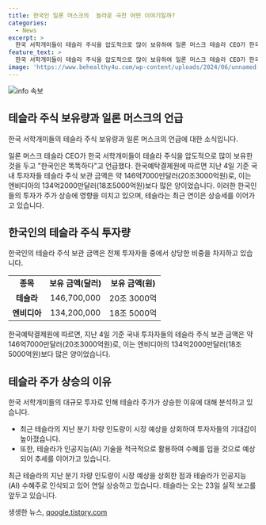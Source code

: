 ```yaml
---
title: 한국인 일론 머스크의  놀라운 극찬 어떤 이야기일까?
categories:
  - News
excerpt: >
  한국 서학개미들이 테슬라 주식을 압도적으로 많이 보유하여 일론 머스크 테슬라 CEO가 한국인은 똑똑한 사람들이라는 댓글을 달았다. 이에 테슬라 주식은 지속적으로 상승 중이며, 최근 테슬라의 분기 차량 인도량이 시장 예상을 상회하고 인공지능(AI) 수혜주로 평가되면서 주가가 상승했다. 한국인들의 투자가 테슬라 주가 상승에 한몫했으며, 테슬라의 실적 보고를 앞두고 긍정적인 전망이 제기되고 있다.
feature_text: >
  한국 서학개미들이 테슬라 주식을 압도적으로 많이 보유하여 일론 머스크 테슬라 CEO가 한국인은 똑똑한 사람들이라는 댓글을 달았다. 이에 테슬라 주식은 지속적으로 상승 중이며, 최근 테슬라의 분기 차량 인도량이 시장 예상을 상회하고 인공지능(AI) 수혜주로 평가되면서 주가가 상승했다. 한국인들의 투자가 테슬라 주가 상승에 한몫했으며, 테슬라의 실적 보고를 앞두고 긍정적인 전망이 제기되고 있다.
image: 'https://www.behealthy4u.com/wp-content/uploads/2024/06/unnamed-file.png'
---
```


<p><img src="https://www.behealthy4u.com/wp-content/uploads/2024/06/unnamed-file.png" alt="info 속보" /></p>

<h2 data-ke-size="size26">테슬라 주식 보유량과 일론 머스크의 언급</h2>

<p>한국 서학개미들의 테슬라 주식 보유량과 일론 머스크의 언급에 대한 소식입니다.</p>

<p data-ke-size="size16">일론 머스크 테슬라 CEO가 한국 서학개미들이 테슬라 주식을 압도적으로 많이 보유한 것을 두고 "한국인은 똑똑하다"고 언급했다. 한국예탁결제원에 따르면 지난 4일 기준 국내 투자자들 테슬라 주식 보관 금액은 약 146억7000만달러(20조3000억원)로, 이는 엔비디아의 134억2000만달러(18조5000억원)보다 많은 양이었습니다. 이러한 한국인들의 투자가 주가 상승에 영향을 미치고 있으며, 테슬라는 최근 연이은 상승세를 이어가고 있습니다.</p>

<h2 data-ke-size="size26">한국인의 테슬라 주식 투자량</h2>

<p>한국인의 테슬라 주식 보관 금액은 전체 투자자들 중에서 상당한 비중을 차지하고 있습니다.</p>

<table>
  <tr>
    <td style="text-align: center; height: 17px;"><b>종목</b></td>
    <td style="text-align: center; height: 17px;"><b>보유 금액(달러)</b></td>
    <td style="text-align: center; height: 17px;"><b>보유 금액(원)</b></td>
  </tr>
  <tr>
    <td style="text-align: center; height: 17px;"><b>테슬라</b></td>
    <td style="text-align: center; height: 17px;">146,700,000</td>
    <td style="text-align: center; height: 17px;">20조 3000억</td>
  </tr>
  <tr>
    <td style="text-align: center; height: 17px;"><b>엔비디아</b></td>
    <td style="text-align: center; height: 17px;">134,200,000</td>
    <td style="text-align: center; height: 17px;">18조 5000억</td>
  </tr>
</table>

<p data-ke-size="size16">한국예탁결제원에 따르면, 지난 4일 기준 국내 투자자들의 테슬라 주식 보관 금액은 약 146억7000만달러(20조3000억원)로, 이는 엔비디아의 134억2000만달러(18조5000억원)보다 많은 양이었습니다.</p>

<h2 data-ke-size="size26">테슬라 주가 상승의 이유</h2>

<p>한국 서학개미들의 대규모 투자로 인해 테슬라 주가가 상승한 이유에 대해 분석하고 있습니다.</p>

<ul>
  <li>최근 테슬라의 지난 분기 차량 인도량이 시장 예상을 상회하여 투자자들의 기대감이 높아졌습니다.</li>
  <li>또한, 테슬라가 인공지능(AI) 기술을 적극적으로 활용하여 수혜를 입을 것으로 예상되어 추세를 이어가고 있습니다.</li>
</ul>

<p data-ke-size="size16">최근 테슬라의 지난 분기 차량 인도량이 시장 예상을 상회한 점과 테슬라가 인공지능(AI) 수혜주로 인식되고 있어 연일 상승하고 있습니다. 테슬라는 오는 23일 실적 보고를 앞두고 있습니다.</p>
생생한 뉴스, <a href="https://qoogle.tistory.com" rel="dofollow">qoogle.tistory.com</a>


